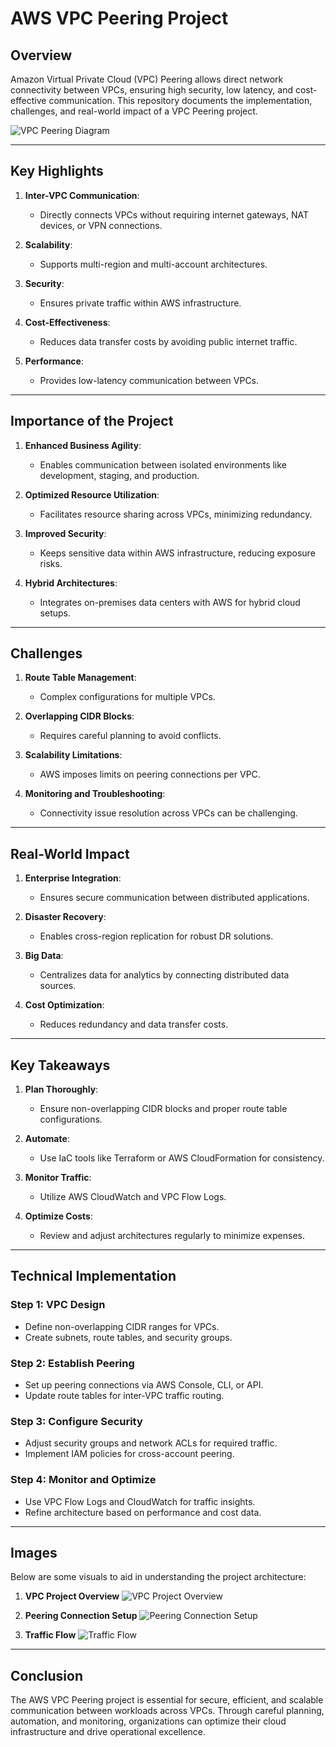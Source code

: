 # AWS VPC Peering Project

## **Overview**
Amazon Virtual Private Cloud (VPC) Peering allows direct network connectivity between VPCs, ensuring high security, low latency, and cost-effective communication. This repository documents the implementation, challenges, and real-world impact of a VPC Peering project.

![VPC Peering Diagram](./images/vpc_peering_diagram.jpg)

---

## **Key Highlights**

1. **Inter-VPC Communication**:
   - Directly connects VPCs without requiring internet gateways, NAT devices, or VPN connections.

2. **Scalability**:
   - Supports multi-region and multi-account architectures.

3. **Security**:
   - Ensures private traffic within AWS infrastructure.

4. **Cost-Effectiveness**:
   - Reduces data transfer costs by avoiding public internet traffic.

5. **Performance**:
   - Provides low-latency communication between VPCs.

---

## **Importance of the Project**

1. **Enhanced Business Agility**:
   - Enables communication between isolated environments like development, staging, and production.

2. **Optimized Resource Utilization**:
   - Facilitates resource sharing across VPCs, minimizing redundancy.

3. **Improved Security**:
   - Keeps sensitive data within AWS infrastructure, reducing exposure risks.

4. **Hybrid Architectures**:
   - Integrates on-premises data centers with AWS for hybrid cloud setups.

---

## **Challenges**

1. **Route Table Management**:
   - Complex configurations for multiple VPCs.

2. **Overlapping CIDR Blocks**:
   - Requires careful planning to avoid conflicts.

3. **Scalability Limitations**:
   - AWS imposes limits on peering connections per VPC.

4. **Monitoring and Troubleshooting**:
   - Connectivity issue resolution across VPCs can be challenging.

---

## **Real-World Impact**

1. **Enterprise Integration**:
   - Ensures secure communication between distributed applications.

2. **Disaster Recovery**:
   - Enables cross-region replication for robust DR solutions.

3. **Big Data**:
   - Centralizes data for analytics by connecting distributed data sources.

4. **Cost Optimization**:
   - Reduces redundancy and data transfer costs.

---

## **Key Takeaways**

1. **Plan Thoroughly**:
   - Ensure non-overlapping CIDR blocks and proper route table configurations.

2. **Automate**:
   - Use IaC tools like Terraform or AWS CloudFormation for consistency.

3. **Monitor Traffic**:
   - Utilize AWS CloudWatch and VPC Flow Logs.

4. **Optimize Costs**:
   - Review and adjust architectures regularly to minimize expenses.

---

## **Technical Implementation**

### **Step 1: VPC Design**
- Define non-overlapping CIDR ranges for VPCs.
- Create subnets, route tables, and security groups.

### **Step 2: Establish Peering**
- Set up peering connections via AWS Console, CLI, or API.
- Update route tables for inter-VPC traffic routing.

### **Step 3: Configure Security**
- Adjust security groups and network ACLs for required traffic.
- Implement IAM policies for cross-account peering.

### **Step 4: Monitor and Optimize**
- Use VPC Flow Logs and CloudWatch for traffic insights.
- Refine architecture based on performance and cost data.

---

## **Images**

Below are some visuals to aid in understanding the project architecture:

1. **VPC Project Overview**
   ![VPC Project Overview](./images/vpc_project_overview.jpg)

2. **Peering Connection Setup**
   ![Peering Connection Setup](./images/peering_connection_setup.jpg)

3. **Traffic Flow**
   ![Traffic Flow](./images/traffic_flow.jpg)

---

## **Conclusion**

The AWS VPC Peering project is essential for secure, efficient, and scalable communication between workloads across VPCs. Through careful planning, automation, and monitoring, organizations can optimize their cloud infrastructure and drive operational excellence.

